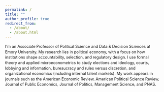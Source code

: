 ```yaml
---
permalink: /
title: ""
author_profile: true
redirect_from: 
  - /about/
  - /about.html
---
```


<div style="font-size: 0.9em; line-height: 1.4em;">
I'm an Associate Professor of Political Science and Data & Decision Sciences at Emory University. My research lies in political economy, with a focus on how institutions shape accountability, selection, and regulatory design. I use formal theory and applied microeconometrics to study elections and ideology, courts, lobbying and information, bureaucracy and rules versus discretion, and organizational economics (including internal talent markets). My work appears in journals such as the American Economic Review, American Political Science Review, Journal of Public Economics, Journal of Politics, Management Science, and PNAS.
</div>
